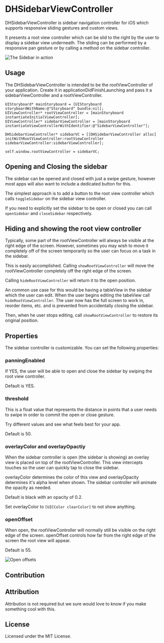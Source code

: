 # DHSidebarViewController

DHSidebarViewController is sidebar navigation controller for iOS which supports responsive sliding gestures and custom views.

It presents a root view controller which can be slid to the right by the user to display a sidebar view underneath. The sliding can be performed by a responsive pan gesture or by calling a method on the sidebar controller.

<img src="/Users/jroberts/Desktop/dh-sidebar-example.png" alt="The Sidebar in action" />


## Usage

The DHSidebarViewController is intended to be the rootViewController of your application. Create it in applicationDidFinishLaunching and pass it a sidebarViewController and a rootViewController.

    UIStoryboard* mainStoryboard = [UIStoryboard storyboardWithName:@"Storyboard" bundle:nil];
    UIViewController* rootViewController = [mainStoryboard instantiateInitialViewController];
    UIViewController* sidebarViewController = [mainStoryboard instantiateViewControllerWithIdentifier:@"SidebarViewController"];

    DHSidebarViewController* sidebarVC = [[DHSidebarViewController alloc] initWithRootViewController:rootViewController sidebarViewController:sidebarViewController];
    
    self.window.rootViewController = sidebarVC;




## Opening and Closing the sidebar

The sidebar can be opened and closed with just a swipe gesture, however most apps will also want to include a dedicated button for this. 

The simplest approach is to add a button to the root view controller which calls `toggleSidebar` on the sidebar view controller.

If you need to explicitly set the sidebar to be open or closed you can call `openSidebar` and `closeSidebar` respectively.


## Hiding and showing the root view controller

Typically, some part of the rootViewController will always be visible at the right edge of the screen. However, sometimes you may wish to move it completely off of the screen temporarily so the user can focus on a task in the sidebar.

This is easily accomplished. Calling `showRootViewController` will move the rootViewController completely off the right edge of the screen.

Calling `hideRootViewController` will return it to the open position.

An common use case for this would be having a tableView in the sidebar which the user can edit. When the user begins editing the tabeView call `hideRootViewController`. The user now has the full screen to work in, reorder items, etc. and is prevented from accidentally closing the sidebar.

Then, when  he user stops editing, call `showRootViewController` to restore its original position.


## Properties

The sidebar controller is customizable. You can set the following properties:

### panningEnabled

If YES, the user will be able to open and close the sidebar by swiping the root view controller. 

Default is YES.

### threshold

This is a float value that represents the distance in points that a user needs to swipe in order to commit the open or close gesture. 

Try different values and see what feels best for your app. 

Default is 50.

### overlayColor and overlayOpactiy

When the sidebar controller is open (the sidebar is showing) an overlay view is placed on top of the rootViewController. This view intercepts touches so the user can quickly tap to close the sidebar.

overlayColor determines the color of this view and overlayOpacity determines it's alpha level when shown. The sidebar controller will animate the opacity as needed.

Default is black with an opacity of 0.2.

Set overlayColor to `[UICColor clearColor]` to not show anything.

### openOffset

When open, the rootViewController will normally still be visible on the right edge of the screen. openOffset controls how far from the right edge of the screen the root view will appear.

Default is 55.

<img src="/Users/jroberts/Desktop/dh-sidebar-offset.png" alt="Open offsets" />

## Contribution



## Attribution

Attribution is not required but we sure would love to know if you make something cool with this.

## License

Licensed under the MIT License.
